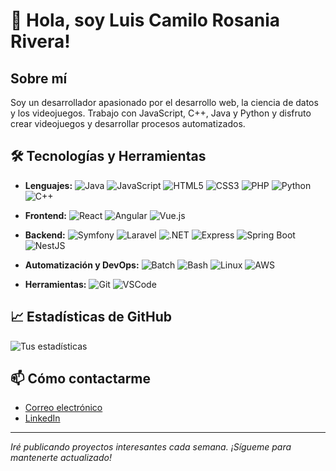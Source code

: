 # 👋 Hola, soy Luis Camilo Rosania Rivera!

## Sobre mí
Soy un desarrollador apasionado por el desarrollo web, la ciencia de datos y los videojuegos. Trabajo con JavaScript, C++, Java y Python y disfruto crear videojuegos y desarrollar procesos automatizados.

## 🛠️ Tecnologías y Herramientas
- **Lenguajes:** 
  ![Java](https://img.shields.io/badge/-Java-333333?style=flat&logo=java) 
  ![JavaScript](https://img.shields.io/badge/-JavaScript-333333?style=flat&logo=javascript) 
  ![HTML5](https://img.shields.io/badge/-HTML5-333333?style=flat&logo=html5) 
  ![CSS3](https://img.shields.io/badge/-CSS3-333333?style=flat&logo=css3) 
  ![PHP](https://img.shields.io/badge/-PHP-333333?style=flat&logo=php) 
  ![Python](https://img.shields.io/badge/-Python-333333?style=flat&logo=python) 
  ![C++](https://img.shields.io/badge/-C++-333333?style=flat&logo=c%2B%2B)
  
- **Frontend:**
  ![React](https://img.shields.io/badge/-React-333333?style=flat&logo=react) 
  ![Angular](https://img.shields.io/badge/-Angular-333333?style=flat&logo=angular)
  ![Vue.js](https://img.shields.io/badge/-Vue.js-333333?style=flat&logo=vue.js)


- **Backend:**
  ![Symfony](https://img.shields.io/badge/-Symfony-333333?style=flat&logo=symfony) 
  ![Laravel](https://img.shields.io/badge/-Laravel-333333?style=flat&logo=laravel) 
  ![.NET](https://img.shields.io/badge/-.NET-333333?style=flat&logo=dot-net) 
  ![Express](https://img.shields.io/badge/-Express-333333?style=flat&logo=express) 
  ![Spring Boot](https://img.shields.io/badge/-Spring%20Boot-333333?style=flat&logo=spring-boot) 
  ![NestJS](https://img.shields.io/badge/-NestJS-333333?style=flat&logo=nestjs)

- **Automatización y DevOps:**
  ![Batch](https://img.shields.io/badge/-Batch-333333?style=flat&logo=windows) 
  ![Bash](https://img.shields.io/badge/-Bash-333333?style=flat&logo=gnu-bash) 
  ![Linux](https://img.shields.io/badge/-Linux-333333?style=flat&logo=linux) 
  ![AWS](https://img.shields.io/badge/-AWS-333333?style=flat&logo=amazon-aws)

- **Herramientas:**
  ![Git](https://img.shields.io/badge/-Git-333333?style=flat&logo=git) 
  ![VSCode](https://img.shields.io/badge/-VSCode-333333?style=flat&logo=visual-studio-code)

## 📈 Estadísticas de GitHub
![Tus estadísticas](https://github-readme-stats.vercel.app/api?username=kamilo9809&show_icons=true&theme=dark)


## 📫 Cómo contactarme
- [Correo electrónico](mailto:camilorivera09@outlook.com)
- [LinkedIn](https://www.linkedin.com/in/luis-camilo-rosania-rivera-91b17b14b/?trk=opento_sprofile_topcard)

---

_Iré publicando proyectos interesantes cada semana. ¡Sígueme para mantenerte actualizado!_

